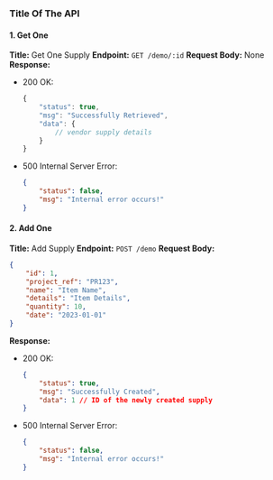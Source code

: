 ### Title Of The API

#### 1. Get One 

**Title:** Get One Supply
**Endpoint:** `GET /demo/:id`
**Request Body:** None
**Response:**

- 200 OK:

  ```js
  {
      "status": true,
      "msg": "Successfully Retrieved",
      "data": {
          // vendor supply details
      }
  }
  ```

- 500 Internal Server Error:

  ```json
  {
      "status": false,
      "msg": "Internal error occurs!"
  }
  ```

#### 2. Add One

**Title:** Add Supply
**Endpoint:** `POST /demo`
**Request Body:**

```json
{
    "id": 1,
    "project_ref": "PR123",
    "name": "Item Name",
    "details": "Item Details",
    "quantity": 10,
    "date": "2023-01-01"
}
```

**Response:**

- 200 OK:

  ```json
  {
      "status": true,
      "msg": "Successfully Created",
      "data": 1 // ID of the newly created supply
  }
  ```

- 500 Internal Server Error:

  ```json
  {
      "status": false,
      "msg": "Internal error occurs!"
  }
  ```

